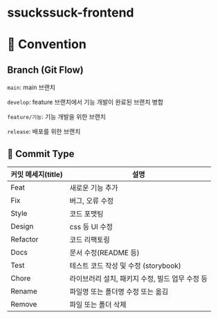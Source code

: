 # ssuckssuck-frontend

# 📌 Convention

## Branch (Git Flow)

`main`: main 브랜치

`develop`: feature 브랜치에서 기능 개발이 완료된 브랜치 병합

`feature/기능`: 기능 개발을 위한 브랜치

`release`: 배포를 위한 브랜치

## 💬 Commit Type

| 커밋 메세지(title) | 설명                                            |
| ------------------ | ----------------------------------------------- |
| Feat               | 새로운 기능 추가                                |
| Fix                | 버그, 오류 수정                                 |
| Style              | 코드 포맷팅                                     |
| Design             | css 등 UI 수정                                  |
| Refactor           | 코드 리팩토링                                   |
| Docs               | 문서 수정(README 등)                            |
| Test               | 테스트 코드 작성 및 수정 (storybook)            |
| Chore              | 라이브러리 설치, 패키지 수정, 빌드 업무 수정 등 |
| Rename             | 파일명 또는 폴더명 수정 또는 옮김               |
| Remove             | 파일 또는 폴더 삭제                             |
